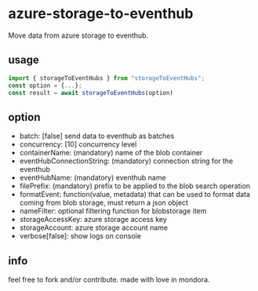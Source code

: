 # azure-storage-to-eventhub

Move data from azure storage to eventhub.

## usage

```javascript
import { storageToEventHubs } from "storageToEventHubs";
const option = {...};
const result = await storageToEventHubs(option)
```

## option

-   batch: [false] send data to eventhub as batches
-   concurrency: [10] concurrency level
-   containerName: (mandatory) name of the blob container
-   eventHubConnectionString: (mandatory) connection string for the eventhub
-   eventHubName: (mandatory) eventhub name
-   filePrefix: (mandatory) prefix to be applied to the blob search operation
-   formatEvent: function(value, metadata) that can be used to format data coming from blob storage, must return a json object
-   nameFilter: optional filtering function for blobstorage item
-   storageAccessKey: azure storage access key
-   storageAccount: azure storage account name
-   verbose[false]: show logs on console

## info

feel free to fork and/or contribute.
made with love in mondora.
